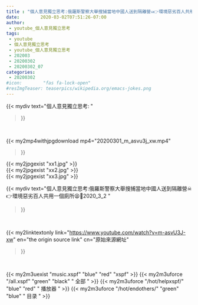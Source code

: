 ```yaml
---
title : "個人意見獨立思考:俄羅斯警察大舉搜捕當地中國人送到隔離營☠👉環境惡劣百人共用一個廁所😫🥶2020_3_2 "
date:        2020-03-02T07:51:26-07:00
author:
 - youtube_個人意見獨立思考
tags:
 - youtube
 - 個人意見獨立思考
 - youtube_個人意見獨立思考
 - 202003
 - 20200302
 - 20200302_07
categories:
 - 20200302
#icon:        "fas fa-lock-open"
#resImgTeaser: teaserpics/wikipedia.org/emacs-jokes.png
---
```


{{< mydiv text="個人意見獨立思考: "
>}}
<br>


{{< my2mp4withjpgdownload mp4="20200301_m_asvu3j_xw.mp4"
>}}

{{< my2jpgexist "xx1.jpg" >}}<br>
{{< my2jpgexist "xx2.jpg" >}}<br>
{{< my2jpgexist "xx3.jpg" >}}<br>



{{< mydiv text="個人意見獨立思考:俄羅斯警察大舉搜捕當地中國人送到隔離營☠👉環境惡劣百人共用一個廁所😫🥶2020_3_2 "
>}}
<br>

{{< my2linktextonly link="https://www.youtube.com/watch?v=m-asvU3J-xw"
en="the origin source link" cn="原始來源網址"
>}}


<br>

{{< my2m3uexist "music.xspf"        "blue"   "red"    "xspf" >}} {{< my2m3uforce "/all.xspf"         "green"  "black"  " 全部 " >}} {{< my2m3uforce "/hot/helpxspf/"    "blue"   "red"    " 播放器 " >}} {{< my2m3uforce "/hot/endothers/"   "green"  "blue"   " 目录 " >}} 
